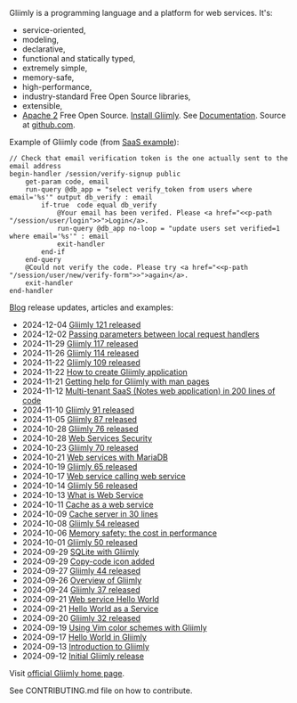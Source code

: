 Gliimly is a programming language and a platform for web services\. It's:
* service\-oriented, 
* modeling, 
* declarative, 
* functional and statically typed, 
* extremely simple,
* memory\-safe, 
* high\-performance,
* industry\-standard Free Open Source libraries,
* extensible,
* [Apache 2](http://gliimly.github.io//license.html) Free Open Source\.
[Install Gliimly](http://gliimly.github.io//install.html)\. See [Documentation](http://gliimly.github.io//documentation.html)\. Source at [github\.com](https://github.com/gliimly/gliimly)\. 

Example of Gliimly code \(from [SaaS example](https://gliimly.blogspot.com/2024/11/multi-tenant-saas-notes-web-application.html)\):
```
// Check that email verification token is the one actually sent to the email address
begin-handler /session/verify-signup public
    get-param code, email
    run-query @db_app = "select verify_token from users where email='%s'" output db_verify : email
        if-true  code equal db_verify
            @Your email has been verifed. Please <a href="<<p-path "/session/user/login">>">Login</a>.
            run-query @db_app no-loop = "update users set verified=1 where email='%s'" : email
            exit-handler
        end-if
    end-query
    @Could not verify the code. Please try <a href="<<p-path "/session/user/new/verify-form">>">again</a>.
    exit-handler
end-handler
```

[Blog](https://gliimly.blogspot.com/) release updates, articles and examples:
* 2024\-12\-04 [Gliimly 121 released](https://gliimly.blogspot.com/2024/12/gliimly-121-released.html)
* 2024\-12\-02 [Passing parameters between local request handlers](https://gliimly.blogspot.com/2024/12/passing-parameters-between-local.html)
* 2024\-11\-29 [Gliimly 117 released](https://gliimly.blogspot.com/2024/11/gliimly-117-released.html)
* 2024\-11\-26 [Gliimly 114 released](https://gliimly.blogspot.com/2024/11/gliimly-114-released.html)
* 2024\-11\-22 [Gliimly 109 released](https://gliimly.blogspot.com/2024/11/gliimly-109-released.html)
* 2024\-11\-22 [How to create Gliimly application](https://gliimly.blogspot.com/2024/11/how-to-create-gliimly-application.html)
* 2024\-11\-21 [Getting help for Gliimly with man pages](https://gliimly.blogspot.com/2024/11/getting-help-for-gliimly-with-man-pages.html)
* 2024\-11\-12 [Multi\-tenant SaaS \(Notes web application\) in 200 lines of code](https://gliimly.blogspot.com/2024/11/multi-tenant-saas-notes-web-application.html)
* 2024\-11\-10 [Gliimly 91 released](https://gliimly.blogspot.com/2024/11/gliimly-91-released.html)
* 2024\-11\-05 [Gliimly 87 released](https://gliimly.blogspot.com/2024/11/gliimly-87-released.html)
* 2024\-10\-28 [Gliimly 76 released](https://gliimly.blogspot.com/2024/10/gliimly-76-released.html)
* 2024\-10\-28 [Web Services Security](https://gliimly.blogspot.com/2024/10/web-services-security.html)
* 2024\-10\-23 [Gliimly 70 released](https://gliimly.blogspot.com/2024/10/gliimly-70-released.html)
* 2024\-10\-21 [Web services with MariaDB](https://gliimly.blogspot.com/2024/10/web-service-with-mariadb.html)
* 2024\-10\-19 [Gliimly 65 released](https://gliimly.blogspot.com/2024/10/gliimly-65-released.html)
* 2024\-10\-17 [Web service calling web service](https://gliimly.blogspot.com/2024/10/web-service-calling-web-service.html)
* 2024\-10\-14 [Gliimly 56 released](https://gliimly.blogspot.com/2024/10/gliimly-56-released.html)
* 2024\-10\-13 [What is Web Service](https://gliimly.blogspot.com/2024/10/what-is-web-service.html)
* 2024\-10\-11 [Cache as a web service](https://gliimly.blogspot.com/2024/10/cache-as-web-service.html)
* 2024\-10\-09 [Cache server in 30 lines ](https://gliimly.blogspot.com/2024/10/cache-server-as-web-service-in-30-lines.html)
* 2024\-10\-08 [Gliimly 54 released](https://gliimly.blogspot.com/2024/10/gliimly-54-released.html)
* 2024\-10\-06 [Memory safety: the cost in performance](https://gliimly.blogspot.com/2024/10/memory-safety-cost-in-performance.html)
* 2024\-10\-01 [Gliimly 50 released](https://gliimly.blogspot.com/2024/10/gliimly-50-released.html)
* 2024\-09\-29 [SQLite with Gliimly](https://gliimly.blogspot.com/2024/09/sqlite-with-gliimly.html)
* 2024\-09\-29 [Copy\-code icon added](https://gliimly.blogspot.com/2024/09/copy-code-icon-added.html)
* 2024\-09\-27 [Gliimly 44 released](https://gliimly.blogspot.com/2024/09/gliimly-44-released.html)
* 2024\-09\-26 [Overview of Gliimly](https://gliimly.blogspot.com/2024/09/overview-of-gliimly.html)
* 2024\-09\-24 [Gliimly 37 released](https://gliimly.blogspot.com/2024/09/gliimly-37-released.html)
* 2024\-09\-21 [Web service Hello World](https://gliimly.blogspot.com/2024/09/web-service-hello-world.html)
* 2024\-09\-21 [Hello World as a Service](https://gliimly.blogspot.com/2024/09/hello-world-as-service.html)
* 2024\-09\-20 [Gliimly 32 released](https://gliimly.blogspot.com/2024/09/gliimly-32-released.html)
* 2024\-09\-19 [Using Vim color schemes with Gliimly](https://gliimly.blogspot.com/2024/09/using-vim-color-schemes-with-gliimly.html)
* 2024\-09\-17 [Hello World in Gliimly](https://gliimly.blogspot.com/2024/09/hello-world-in-gliimly.html)
* 2024\-09\-13 [Introduction to Gliimly](https://gliimly.blogspot.com/2024/09/introduction-to-gliim-body-html.html)
* 2024\-09\-12 [Initial Gliimly release](https://gliimly.blogspot.com/2024/09/12-is-initial-gliim-release-formerly.html)

Visit [official Gliimly home page](http://gliimly.github.io).

See CONTRIBUTING.md file on how to contribute.

